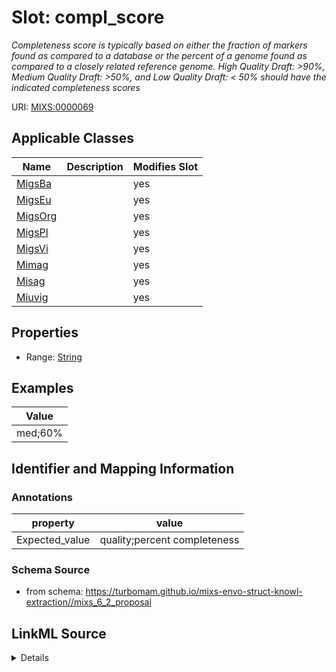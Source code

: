 # Slot: compl_score


_Completeness score is typically based on either the fraction of markers found as compared to a database or the percent of a genome found as compared to a closely related reference genome. High Quality Draft: >90%, Medium Quality Draft: >50%, and Low Quality Draft: < 50% should have the indicated completeness scores_



URI: [MIXS:0000069](https://w3id.org/mixs/0000069)



<!-- no inheritance hierarchy -->




## Applicable Classes

| Name | Description | Modifies Slot |
| --- | --- | --- |
[MigsBa](MigsBa.md) |  |  yes  |
[MigsEu](MigsEu.md) |  |  yes  |
[MigsOrg](MigsOrg.md) |  |  yes  |
[MigsPl](MigsPl.md) |  |  yes  |
[MigsVi](MigsVi.md) |  |  yes  |
[Mimag](Mimag.md) |  |  yes  |
[Misag](Misag.md) |  |  yes  |
[Miuvig](Miuvig.md) |  |  yes  |







## Properties

* Range: [String](String.md)






## Examples

| Value |
| --- |
| med;60% |

## Identifier and Mapping Information





### Annotations

| property | value |
| --- | --- |
| Expected_value | quality;percent completeness |



### Schema Source


* from schema: https://turbomam.github.io/mixs-envo-struct-knowl-extraction//mixs_6_2_proposal




## LinkML Source

<details>
```yaml
name: compl_score
annotations:
  Expected_value:
    tag: Expected_value
    value: quality;percent completeness
description: 'Completeness score is typically based on either the fraction of markers
  found as compared to a database or the percent of a genome found as compared to
  a closely related reference genome. High Quality Draft: >90%, Medium Quality Draft:
  >50%, and Low Quality Draft: < 50% should have the indicated completeness scores'
title: completeness score
notes:
- score
examples:
- value: med;60%
in_subset:
- sequencing
from_schema: https://turbomam.github.io/mixs-envo-struct-knowl-extraction//mixs_6_2_proposal
rank: 1000
string_serialization: '[high|med|low];{percentage}'
slot_uri: MIXS:0000069
multivalued: false
alias: compl_score
domain_of:
- MigsBa
- MigsEu
- MigsOrg
- MigsPl
- MigsVi
- Mimag
- Misag
- Miuvig
range: string

```
</details>